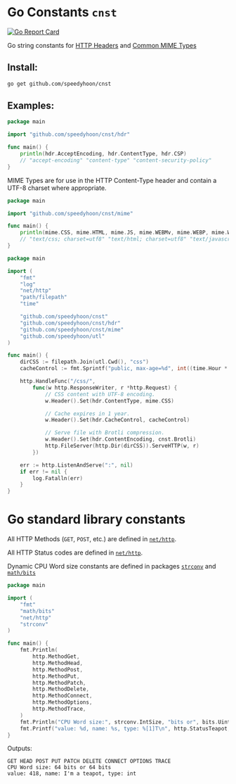 # Go Constants `cnst`

[![Go Report Card](https://goreportcard.com/badge/github.com/speedyhoon/cnst)](https://goreportcard.com/report/github.com/speedyhoon/cnst)

Go string constants for [HTTP Headers](https://developer.mozilla.org/en-US/docs/Web/HTTP/Headers)
and [Common MIME Types](https://developer.mozilla.org/en-US/docs/Web/HTTP/Basics_of_HTTP/MIME_types/Common_types)

## Install:

```sh
go get github.com/speedyhoon/cnst
```

## Examples:

```go
package main

import "github.com/speedyhoon/cnst/hdr"

func main() {
	println(hdr.AcceptEncoding, hdr.ContentType, hdr.CSP)
	// "accept-encoding" "content-type" "content-security-policy"
}
```

MIME Types are for use in the HTTP Content-Type header and contain a UTF-8 charset where appropriate.

```go
package main

import "github.com/speedyhoon/cnst/mime"

func main() {
	println(mime.CSS, mime.HTML, mime.JS, mime.WEBMv, mime.WEBP, mime.WOFF2)
	// "text/css; charset=utf8" "text/html; charset=utf8" "text/javascript" "video/webm" "image/webp" "font/woff2"
}
```

```go
package main

import (
	"fmt"
	"log"
	"net/http"
	"path/filepath"
	"time"

	"github.com/speedyhoon/cnst"
	"github.com/speedyhoon/cnst/hdr"
	"github.com/speedyhoon/cnst/mime"
	"github.com/speedyhoon/utl"
)

func main() {
	dirCSS := filepath.Join(utl.Cwd(), "css")
	cacheControl := fmt.Sprintf("public, max-age=%d", int((time.Hour * 24 * 365).Seconds()))

	http.HandleFunc("/css/",
		func(w http.ResponseWriter, r *http.Request) {
			// CSS content with UTF-8 encoding.
			w.Header().Set(hdr.ContentType, mime.CSS)

			// Cache expires in 1 year.
			w.Header().Set(hdr.CacheControl, cacheControl)

			// Serve file with Brotli compression.
			w.Header().Set(hdr.ContentEncoding, cnst.Brotli)
			http.FileServer(http.Dir(dirCSS)).ServeHTTP(w, r)
		})

	err := http.ListenAndServe(":", nil)
	if err != nil {
		log.Fatalln(err)
	}
}
```

# Go standard library constants

All HTTP Methods (`GET`, `POST`, etc.) are defined in [`net/http`](https://golang.org/src/net/http/method.go).

All HTTP Status codes are defined in [`net/http`](https://golang.org/src/net/http/status.go).

Dynamic CPU Word size constants are defined in packages [`strconv`](https://golang.org/src/strconv/atoi.go)
and [`math/bits`](https://golang.org/src/math/bits/bits.go)

```go
package main

import (
	"fmt"
	"math/bits"
	"net/http"
	"strconv"
)

func main() {
	fmt.Println(
		http.MethodGet,
		http.MethodHead,
		http.MethodPost,
		http.MethodPut,
		http.MethodPatch,
		http.MethodDelete,
		http.MethodConnect,
		http.MethodOptions,
		http.MethodTrace,
	)
	fmt.Println("CPU Word size:", strconv.IntSize, "bits or", bits.UintSize, "bits")
	fmt.Printf("value: %d, name: %s, type: %[1]T\n", http.StatusTeapot, http.StatusText(http.StatusTeapot))
}
```
Outputs:
```
GET HEAD POST PUT PATCH DELETE CONNECT OPTIONS TRACE
CPU Word size: 64 bits or 64 bits
value: 418, name: I'm a teapot, type: int
```
